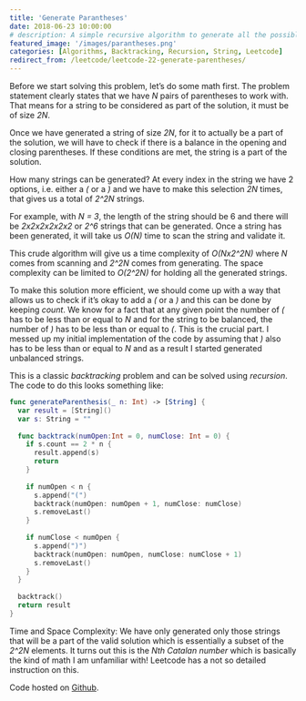 ```yaml
---
title: 'Generate Parantheses'
date: 2018-06-23 10:00:00
# description: A simple recursive algorithm to generate all the possible weaves of two arrays keeping the relative order of the elements.
featured_image: '/images/parantheses.png'
categories: [Algorithms, Backtracking, Recursion, String, Leetcode]
redirect_from: /leetcode/leetcode-22-generate-parentheses/
---
```


Before we start solving this problem, let’s do some math first. The problem statement clearly states that we have *N* pairs of parentheses to work with. That means for a string to be considered as part of the solution, it must be of size *2N*.

Once we have generated a string of size *2N*, for it to actually be a part of the solution, we will have to check if there is a balance in the opening and closing parentheses. If these conditions are met, the string is a part of the solution.

How many strings can be generated? At every index in the string we have 2 options, i.e. either a *(* or a *)* and we have to make this selection *2N* times, that gives us a total of *2^2N* strings.

For example, with *N = 3*, the length of the string should be 6 and there will be *2x2x2x2x2x2* or *2^6* strings that can be generated. Once a string has been generated, it will take us *O(N)* time to scan the string and validate it.

This crude algorithm will give us a time complexity of *O(Nx2^2N)* where *N* comes from scanning and *2^2N* comes from generating. The space complexity can be limited to *O(2^2N)* for holding all the generated strings.

To make this solution more efficient, we should come up with a way that allows us to check if it’s okay to add a *(* or a *)* and this can be done by keeping *count*. We know for a fact that at any given point the number of *(* has to be less than or equal to *N* and for the string to be balanced, the number of *)* has to be less than or equal to *(*. This is the crucial part. I messed up my initial implementation of the code by assuming that *)* also has to be less than or equal to *N* and as a result I started generated unbalanced strings.

This is a classic *backtracking* problem and can be solved using *recursion*. The code to do this looks something like:

```swift
func generateParenthesis(_ n: Int) -> [String] {
  var result = [String]()
  var s: String = ""
  
  func backtrack(numOpen:Int = 0, numClose: Int = 0) {
    if s.count == 2 * n {
      result.append(s)
      return
    }
    
    if numOpen < n {
      s.append("(")
      backtrack(numOpen: numOpen + 1, numClose: numClose)
      s.removeLast()
    }
    
    if numClose < numOpen {
      s.append(")")
      backtrack(numOpen: numOpen, numClose: numClose + 1)
      s.removeLast()
    }
  }
  
  backtrack()
  return result
}
```

Time and Space Complexity: We have only generated only those strings that will be a part of the valid solution which is essentially a subset of the *2^2N* elements. It turns out this is the *Nth Catalan number* which is basically the kind of math I am unfamiliar with! Leetcode has a not so detailed instruction on this.

Code hosted on [Github](https://github.com/mohitathwani/SwiftCodingChallenges/blob/master/generateParantheses/GenerateParantheses.playground/Contents.swift).